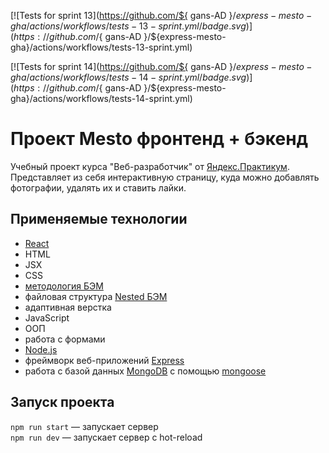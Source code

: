 [![Tests for sprint 13](https://github.com/${ gans-AD }/${express-mesto-gha}/actions/workflows/tests-13-sprint.yml/badge.svg)](https://github.com/${ gans-AD }/${express-mesto-gha}/actions/workflows/tests-13-sprint.yml) 

[![Tests for sprint 14](https://github.com/${ gans-AD }/${express-mesto-gha}/actions/workflows/tests-14-sprint.yml/badge.svg)](https://github.com/${ gans-AD }/${express-mesto-gha}/actions/workflows/tests-14-sprint.yml)

# Проект Mesto фронтенд + бэкенд
Учебный проект курса "Веб-разработчик" от [Яндекс.Практикум](https://practicum.yandex.ru/). Представляет из себя интерактивную страницу, куда можно добавлять фотографии, удалять их и ставить лайки.


## Применяемые технологии

- [React](https://ru.reactjs.org/)
- HTML
- JSX
- CSS
- [методология БЭМ](https://ru.bem.info/)
- файловая структура [Nested БЭМ](https://ru.bem.info/methodology/filestructure/#nested)
- адаптивная верстка
- JavaScript
- ООП
- работа с формами
- [Node.js](https://nodejs.org/)
- фреймворк веб-приложений [Express](https://expressjs.com/)
- работа с базой данных [MongoDB](https://www.mongodb.com/) с помощью [mongoose](https://mongoosejs.com/) 

## Запуск проекта

`npm run start` — запускает сервер   
`npm run dev` — запускает сервер с hot-reload
